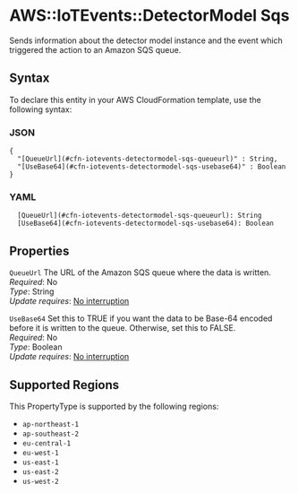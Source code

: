 # AWS::IoTEvents::DetectorModel Sqs<a name="aws-properties-iotevents-detectormodel-sqs"></a>

Sends information about the detector model instance and the event which triggered the action to an Amazon SQS queue\.

## Syntax<a name="aws-properties-iotevents-detectormodel-sqs-syntax"></a>

To declare this entity in your AWS CloudFormation template, use the following syntax:

### JSON<a name="aws-properties-iotevents-detectormodel-sqs-syntax.json"></a>

```
{
  "[QueueUrl](#cfn-iotevents-detectormodel-sqs-queueurl)" : String,
  "[UseBase64](#cfn-iotevents-detectormodel-sqs-usebase64)" : Boolean
}
```

### YAML<a name="aws-properties-iotevents-detectormodel-sqs-syntax.yaml"></a>

```
  [QueueUrl](#cfn-iotevents-detectormodel-sqs-queueurl): String
  [UseBase64](#cfn-iotevents-detectormodel-sqs-usebase64): Boolean
```

## Properties<a name="aws-properties-iotevents-detectormodel-sqs-properties"></a>

`QueueUrl`  <a name="cfn-iotevents-detectormodel-sqs-queueurl"></a>
The URL of the Amazon SQS queue where the data is written\.  
*Required*: No  
*Type*: String  
*Update requires*: [No interruption](https://docs.aws.amazon.com/AWSCloudFormation/latest/UserGuide/using-cfn-updating-stacks-update-behaviors.html#update-no-interrupt)

`UseBase64`  <a name="cfn-iotevents-detectormodel-sqs-usebase64"></a>
Set this to TRUE if you want the data to be Base\-64 encoded before it is written to the queue\. Otherwise, set this to FALSE\.  
*Required*: No  
*Type*: Boolean  
*Update requires*: [No interruption](https://docs.aws.amazon.com/AWSCloudFormation/latest/UserGuide/using-cfn-updating-stacks-update-behaviors.html#update-no-interrupt)

## Supported Regions

This PropertyType is supported by the following regions:

- `ap-northeast-1`
- `ap-southeast-2`
- `eu-central-1`
- `eu-west-1`
- `us-east-1`
- `us-east-2`
- `us-west-2`
